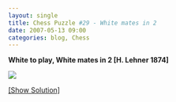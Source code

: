 ```yaml
---
layout: single
title: Chess Puzzle #29 - White mates in 2
date: 2007-05-13 09:00
categories: blog, Chess
---
```

<strong>White to play, White mates in 2 [H. Lehner 1874]</strong>

<img src="http://www.abluestar.com/scripts/chess_image.php?ff=b6Q/8/8/3R4/3b4/7K/8/n6k" />

<!--more-->
<a href="javascript:ReverseContentDisplay('chess_solution')">[Show Solution]</a>
<p id="chess_solution" style="clear: both; padding: 5px; display: none">1. Qe5 be5 2. Rd1 mate++</p>
